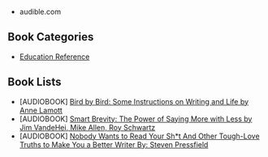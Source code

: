 - audible.com


## Book Categories 
- [Education Reference](https://www.amazon.com/gp/bestsellers/digital-text/157408011/ref=zg_b_bs_157408011_1)


## Book Lists
- [AUDIOBOOK] [Bird by Bird: Some Instructions on Writing and Life by Anne Lamott](https://www.audible.com/pd/Bird-by-Bird-Audiobook/B0BJ48MQ5T?ref_pageloadid=ELA88PVvPiSuqeGi&ref=a_cat_Educa_c4_product_1_4&pf_rd_p=c352221a-9469-4188-bbfe-4dd5cce32223&pf_rd_r=CYF9KMDXN9TPG8E2A74C&pageLoadId=GbbY2XqxIcS62vhk&creativeId=f96a42f6-d65d-454f-b2f9-5abd1c38a6d7)
- [AUDIOBOOK] [Smart Brevity: The Power of Saying More with Less by Jim VandeHei, Mike Allen, Roy Schwartz](https://www.audible.com/pd/Smart-Brevity-Audiobook/B0B5YKDKRJ?ref_pageloadid=ELA88PVvPiSuqeGi&ref=a_cat_Educa_c4_product_1_2&pf_rd_p=c352221a-9469-4188-bbfe-4dd5cce32223&pf_rd_r=CYF9KMDXN9TPG8E2A74C&pageLoadId=GbbY2XqxIcS62vhk&creativeId=f96a42f6-d65d-454f-b2f9-5abd1c38a6d7)
- [AUDIOBOOK] [Nobody Wants to Read Your Sh*t
And Other Tough-Love Truths to Make You a Better Writer
By: Steven Pressfield](https://www.audible.com/pd/Nobody-Wants-to-Read-Your-Sh-t-Audiobook/B07FXZ25CC?plink=CNt5OiD08llqCikF&ref_pageloadid=GbbY2XqxIcS62vhk&ref=a_pd_Smart-_c5_adblp13nvtcf_1_5&pf_rd_p=845f0c58-78d9-4f96-8a29-dae2be9758f6&pf_rd_r=K7QXDGC84VBS8W771X3R&pageLoadId=fLOqDa4GwwLBVMWZ&creativeId=8a51e45c-298e-47d8-a31b-38eb71e2f293)

